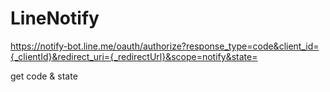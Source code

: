 # LineNotify

https://notify-bot.line.me/oauth/authorize?response_type=code&client_id={_clientId}&redirect_uri={_redirectUrl}&scope=notify&state=

get code & state
